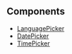 ## Components

* [LanguagePicker](./LanguagePicker.md)
* [DatePicker](./DatePicker.md)
* [TimePicker](./TimePicker.md)